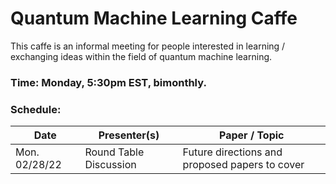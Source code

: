 # Quantum Machine Learning Caffe
This caffe is an informal meeting for people interested in learning / exchanging ideas within the field of quantum machine learning. 

### Time: Monday, 5:30pm EST, bimonthly. 

### Schedule: 

| Date           | Presenter(s)                        | Paper / Topic                                         |
| -------------- | ----------------------------------- | ----------------------------------------------------- |
| Mon. 02/28/22  | Round Table Discussion              | Future directions and proposed papers to cover        |
